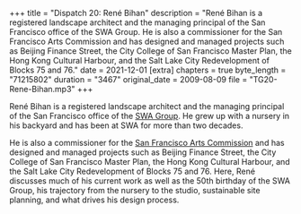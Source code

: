 +++
title = "Dispatch 20: René Bihan"
description = "René Bihan is a registered landscape architect and the managing principal of the San Francisco office of the SWA Group. He is also a commissioner for the San Francisco Arts Commission and has designed and managed projects such as Beijing Finance Street, the City College of San Francisco Master Plan, the Hong Kong Cultural Harbour, and the Salt Lake City Redevelopment of Blocks 75 and 76."
date = 2021-12-01
[extra]
chapters = true
byte_length = "71215802"
duration = "3467"
original_date = 2009-08-09
file = "TG20-Rene-Bihan.mp3"
+++

René Bihan is a registered landscape architect and the managing principal of the San Francisco office of the [SWA Group](https://www.swagroup.com). He grew up with a nursery in his backyard and has been at SWA for more than two decades.

He is also a commissioner for the [San Francisco Arts Commission](https://www.sfartscommission.org) and has designed and managed projects such as Beijing Finance Street, the City College of San Francisco Master Plan, the Hong Kong Cultural Harbour, and the Salt Lake City Redevelopment of Blocks 75 and 76. Here, René discusses much of his current work as well as the 50th birthday of the SWA Group, his trajectory from the nursery to the studio, sustainable site planning, and what drives his design process.
